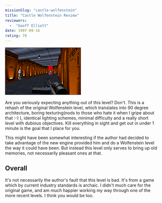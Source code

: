```yaml
---
missionSlug: "castle-wolfenstein"
title: "Castle Wolfenstein Review"
reviewers: 
  -  "Geoff Elliott"
date: 1997-09-16
rating: 70
---
```


![Castle Wolfenstein screenshot](./wolf.png "Flat, boring, easy. Yup, it's Wolfenstein.")

Are you seriously expecting anything out of this level? Don't. This is a rehash of the original Wolfenstein level, which translates into 90 degree architecture, boring texturing(nods to those who hate it when I gripe about that :-) ), identical lighting schemes, minimal difficulty and a really short level with dubious objectives. Kill everything in sight and get out in under 1 minute is the goal that I place for you.

This might have been somewhat interesting if the author had decided to take advantage of the new engine provided him and do a Wolfenstein level the way it could have been. But instead this level only serves to bring up old memories, not necessarily pleasant ones at that.

## Overall

It's not necessarily the author's fault that this level is bad. It's from a game which by current industry standards is archaic. I didn't much care for the original game, and am much happier working my way through one of the more recent levels. I think you would be too.
